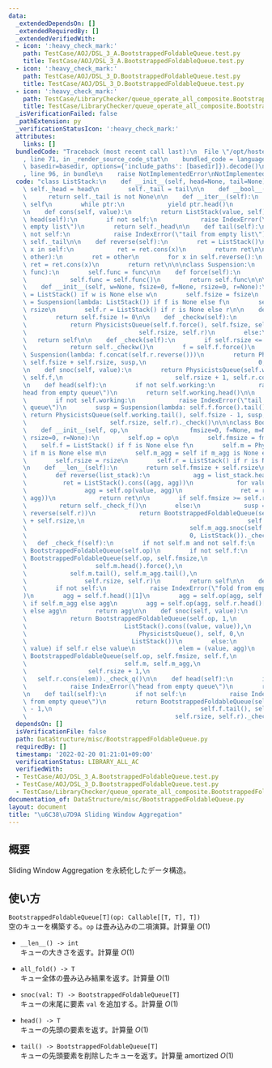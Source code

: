 ```yaml
---
data:
  _extendedDependsOn: []
  _extendedRequiredBy: []
  _extendedVerifiedWith:
  - icon: ':heavy_check_mark:'
    path: TestCase/AOJ/DSL_3_A.BootstrappedFoldableQueue.test.py
    title: TestCase/AOJ/DSL_3_A.BootstrappedFoldableQueue.test.py
  - icon: ':heavy_check_mark:'
    path: TestCase/AOJ/DSL_3_D.BootstrappedFoldableQueue.test.py
    title: TestCase/AOJ/DSL_3_D.BootstrappedFoldableQueue.test.py
  - icon: ':heavy_check_mark:'
    path: TestCase/LibraryChecker/queue_operate_all_composite.BootstrappedFoldableQueue.test.py
    title: TestCase/LibraryChecker/queue_operate_all_composite.BootstrappedFoldableQueue.test.py
  _isVerificationFailed: false
  _pathExtension: py
  _verificationStatusIcon: ':heavy_check_mark:'
  attributes:
    links: []
  bundledCode: "Traceback (most recent call last):\n  File \"/opt/hostedtoolcache/Python/3.10.4/x64/lib/python3.10/site-packages/onlinejudge_verify/documentation/build.py\"\
    , line 71, in _render_source_code_stat\n    bundled_code = language.bundle(stat.path,\
    \ basedir=basedir, options={'include_paths': [basedir]}).decode()\n  File \"/opt/hostedtoolcache/Python/3.10.4/x64/lib/python3.10/site-packages/onlinejudge_verify/languages/python.py\"\
    , line 96, in bundle\n    raise NotImplementedError\nNotImplementedError\n"
  code: "class ListStack:\n    def __init__(self, head=None, tail=None):\n       \
    \ self._head = head\n        self._tail = tail\n\n    def __bool__(self):\n  \
    \      return self._tail is not None\n\n    def __iter__(self):\n        ptr =\
    \ self\n        while ptr:\n            yield ptr.head()\n            ptr = ptr.tail()\n\
    \n    def cons(self, value):\n        return ListStack(value, self)\n\n    def\
    \ head(self):\n        if not self:\n            raise IndexError(\"head from\
    \ empty list\")\n        return self._head\n\n    def tail(self):\n        if\
    \ not self:\n            raise IndexError(\"tail from empty list\")\n        return\
    \ self._tail\n\n    def reverse(self):\n        ret = ListStack()\n        for\
    \ x in self:\n            ret = ret.cons(x)\n        return ret\n\n    def concat(self,\
    \ other):\n        ret = other\n        for x in self.reverse():\n           \
    \ ret = ret.cons(x)\n        return ret\n\n\nclass Suspension:\n    def __init__(self,\
    \ func):\n        self.func = func\n\n    def force(self):\n        if callable(self.func):\n\
    \            self.func = self.func()\n        return self.func\n\n\nclass PhysicistsQueue:\n\
    \    def __init__(self, w=None, fsize=0, f=None, rsize=0, r=None):\n        self.working\
    \ = ListStack() if w is None else w\n        self.fsize = fsize\n        self.f\
    \ = Suspension(lambda: ListStack()) if f is None else f\n        self.rsize =\
    \ rsize\n        self.r = ListStack() if r is None else r\n\n    def __bool__(self):\n\
    \        return self.fsize != 0\n\n    def _checkw(self):\n        if not self.working:\n\
    \            return PhysicistsQueue(self.f.force(), self.fsize, self.f,\n    \
    \                               self.rsize, self.r)\n        else:\n         \
    \   return self\n\n    def _check(self):\n        if self.rsize <= self.fsize:\n\
    \            return self._checkw()\n        f = self.f.force()\n        susp =\
    \ Suspension(lambda: f.concat(self.r.reverse()))\n        return PhysicistsQueue(f,\
    \ self.fsize + self.rsize, susp,\n                               0, ListStack())._checkw()\n\
    \n    def snoc(self, value):\n        return PhysicistsQueue(self.working, self.fsize,\
    \ self.f,\n                               self.rsize + 1, self.r.cons(value))._check()\n\
    \n    def head(self):\n        if not self.working:\n            raise IndexError(\"\
    head from empty queue\")\n        return self.working.head()\n\n    def tail(self):\n\
    \        if not self.working:\n            raise IndexError(\"tail from empty\
    \ queue\")\n        susp = Suspension(lambda: self.f.force().tail())\n       \
    \ return PhysicistsQueue(self.working.tail(), self.fsize - 1, susp,\n        \
    \                       self.rsize, self.r)._check()\n\n\nclass BootstrappedFoldableQueue:\n\
    \    def __init__(self, op,\n                 fmsize=0, f=None, m=None, m_agg=None,\
    \ rsize=0, r=None):\n        self.op = op\n        self.fmsize = fmsize\n    \
    \    self.f = ListStack() if f is None else f\n        self.m = PhysicistsQueue()\
    \ if m is None else m\n        self.m_agg = self if m_agg is None else m_agg\n\
    \        self.rsize = rsize\n        self.r = ListStack() if r is None else r\n\
    \n    def __len__(self):\n        return self.fmsize + self.rsize\n\n    def _check_q(self):\n\
    \        def reverse(list_stack):\n            agg = list_stack.head()[0]\n  \
    \          ret = ListStack().cons((agg, agg))\n            for value, _ in list_stack.tail():\n\
    \                agg = self.op(value, agg)\n                ret = ret.cons((value,\
    \ agg))\n            return ret\n\n        if self.fmsize >= self.rsize:\n   \
    \         return self._check_f()\n        else:\n            susp = Suspension(lambda:\
    \ reverse(self.r))\n            return BootstrappedFoldableQueue(self.op, self.fmsize\
    \ + self.rsize,\n                                             self.f, self.m.snoc(susp),\n\
    \                                             self.m_agg.snoc(self.r.head()[1]),\n\
    \                                             0, ListStack())._check_f()\n\n \
    \   def _check_f(self):\n        if not self.m and not self.f:\n            return\
    \ BootstrappedFoldableQueue(self.op)\n        if not self.f:\n            return\
    \ BootstrappedFoldableQueue(self.op, self.fmsize,\n                          \
    \                   self.m.head().force(),\n                                 \
    \            self.m.tail(), self.m_agg.tail(),\n                             \
    \                self.rsize, self.r)\n        return self\n\n    def all_fold(self):\n\
    \        if not self:\n            raise IndexError(\"fold from empty queue\"\
    )\n        agg = self.f.head()[1]\n        agg = self.op(agg, self.m_agg.all_fold())\
    \ if self.m_agg else agg\n        agg = self.op(agg, self.r.head()[1]) if self.r\
    \ else agg\n        return agg\n\n    def snoc(self, value):\n        if not self:\n\
    \            return BootstrappedFoldableQueue(self.op, 1,\n                  \
    \                           ListStack().cons((value, value)),\n              \
    \                               PhysicistsQueue(), self, 0,\n                \
    \                             ListStack())\n        else:\n            agg = self.op(self.r.head()[1],\
    \ value) if self.r else value\n            elem = (value, agg)\n            return\
    \ BootstrappedFoldableQueue(self.op, self.fmsize, self.f,\n                  \
    \                           self.m, self.m_agg,\n                            \
    \                 self.rsize + 1,\n                                          \
    \   self.r.cons(elem))._check_q()\n\n    def head(self):\n        if not self:\n\
    \            raise IndexError(\"head from empty queue\")\n        return self.f.head()[0]\n\
    \n    def tail(self):\n        if not self:\n            raise IndexError(\"tail\
    \ from empty queue\")\n        return BootstrappedFoldableQueue(self.op, self.fmsize\
    \ - 1,\n                                         self.f.tail(), self.m, self.m_agg,\n\
    \                                         self.rsize, self.r)._check_q()\n"
  dependsOn: []
  isVerificationFile: false
  path: DataStructure/misc/BootstrappedFoldableQueue.py
  requiredBy: []
  timestamp: '2022-02-20 01:21:01+09:00'
  verificationStatus: LIBRARY_ALL_AC
  verifiedWith:
  - TestCase/AOJ/DSL_3_A.BootstrappedFoldableQueue.test.py
  - TestCase/AOJ/DSL_3_D.BootstrappedFoldableQueue.test.py
  - TestCase/LibraryChecker/queue_operate_all_composite.BootstrappedFoldableQueue.test.py
documentation_of: DataStructure/misc/BootstrappedFoldableQueue.py
layout: document
title: "\u6C38\u7D9A Sliding Window Aggregation"
---
```


## 概要
Sliding Window Aggregation を永続化したデータ構造。

## 使い方
`BootstrappedFoldableQueue[T](op: Callable[[T, T], T])`  
空のキューを構築する。`op` は畳み込みの二項演算。計算量 $O(1)$

- `__len__() -> int`  
キューの大きさを返す。計算量 $O(1)$

- `all_fold() -> T`  
キュー全体の畳み込み結果を返す。計算量 $O(1)$

- `snoc(val: T) -> BootstrappedFoldableQueue[T]`  
キューの末尾に要素 `val` を追加する。計算量 $O(1)$

- `head() -> T`  
キューの先頭の要素を返す。計算量 $O(1)$

- `tail() -> BootstrappedFoldableQueue[T]`  
キューの先頭要素を削除したキューを返す。計算量 $\mathrm{amortized}\ O(1)$
